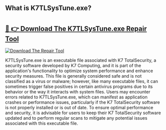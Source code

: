 ## What is K7TLSysTune.exe? 

# <h2><a href="https://exedetect.com/download.php?K7TLSysTune.exe">🔗 👉 Download The K7TLSysTune.exe Repair Tool</a></h2>

[![Download The Repair Tool](https://exedetect.com/download-button.jpg)](https://exedetect.com/download.php?K7TLSysTune.exe)

K7TLSysTune.exe is an executable file associated with K7 TotalSecurity, a security software developed by K7 Computing, and it is part of the application's functionality to optimize system performance and enhance security measures. This file is generally considered safe and is not classified as a virus or malware; however, like many executable files, it can sometimes trigger false positives in certain antivirus programs due to its behavior or the way it interacts with system files. Users may encounter errors related to K7TLSysTune.exe, which can manifest as application crashes or performance issues, particularly if the K7 TotalSecurity software is not properly installed or is out of date. To ensure optimal performance and security, it is advisable for users to keep their K7 TotalSecurity software updated and to perform regular scans to mitigate any potential issues associated with this executable file.